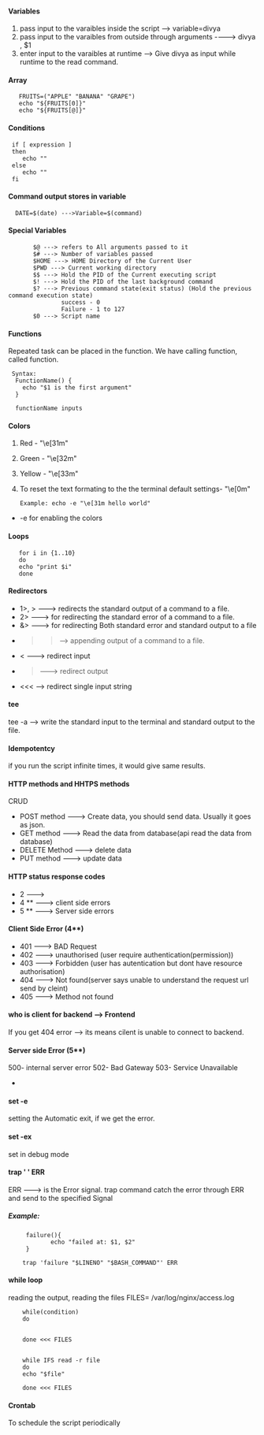#### Variables

1. pass input to the varaibles inside the script --> variable=divya
2. pass input to the varaibles from outside through arguments ----> divya , $1
3. enter input to the varaibles at runtime --> Give divya as input while runtime to the read command.

#### Array

       FRUITS=("APPLE" "BANANA" "GRAPE")
       echo "${FRUITS[0]}"
       echo "${FRUITS[@]}"

#### Conditions

     if [ expression ]
     then
        echo ""
     else
        echo ""
     fi

#### Command output stores in variable

      DATE=$(date) --->Variable=$(command)

#### Special Variables

           $@ ---> refers to All arguments passed to it
           $# ---> Number of variables passed
           $HOME ---> HOME Directory of the Current User
           $PWD ---> Current working directory
           $$ ---> Hold the PID of the Current executing script
           $! ---> Hold the PID of the last background command
           $? ---> Previous command state(exit status) (Hold the previous command execution state)
                   success - 0
                   Failure - 1 to 127
           $0 ---> Script name

#### Functions

Repeated task can be placed in the function. We have calling function, called function.

     Syntax:
      FunctionName() {
        echo "$1 is the first argument"
      }

      functionName inputs

#### Colors

1.  Red - "\e[31m"
2.  Green - "\e[32m"
3.  Yellow - "\e[33m"
4.  To reset the text formating to the the terminal default settings- "\e[0m"

        Example: echo -e "\e[31m hello world"

- -e for enabling the colors

#### Loops

       for i in {1..10}
       do
       echo "print $i"
       done

#### Redirectors

- 1>, > ---> redirects the standard output of a command to a file.
- 2> ---> for redirecting the standard error of a command to a file.
- &> ---> for redirecting Both standard error and standard output to a file
- > > --> appending output of a command to a file.
- < ---> redirect input
- > ---> redirect output
- <<< --> redirect single input string

#### tee

tee -a --> write the standard input to the terminal and standard output to the file.

#### Idempotentcy

if you run the script infinite times, it would give same results.

#### HTTP methods and HHTPS methods

CRUD

- POST method ---> Create data, you should send data. Usually it goes as json.
- GET method ---> Read the data from database(api read the data from database)
- DELETE Method ---> delete data
- PUT method ---> update data

#### HTTP status response codes

- 2 --->
- 4 \*\* ---> client side errors
- 5 \*\* ---> Server side errors

#### Client Side Error (4\*\*)

- 401 ---> BAD Request
- 402 ---> unauthorised (user require authentication(permission))
- 403 ---> Forbidden (user has autentication but dont have resource authorisation)
- 404 ---> Not found(server says unable to understand the request url send by cleint)
- 405 ---> Method not found

#### who is client for backend --> Frontend

If you get 404 error --> its means cilent is unable to connect to backend.

#### Server side Error (5\*\*)

500- internal server error
502- Bad Gateway
503- Service Unavailable

-

#### set -e

setting the Automatic exit, if we get the error.

#### set -ex

set in debug mode

#### trap ' ' ERR

ERR ---> is the Error signal.
trap command catch the error through ERR and send to the specified Signal

##### Example:

         failure(){
                echo "failed at: $1, $2"
         }

        trap 'failure "$LINENO" "$BASH_COMMAND"' ERR

#### while loop

reading the output, reading the files
FILES= /var/log/nginx/access.log

        while(condition)
        do


        done <<< FILES


        while IFS read -r file
        do
        echo "$file"

        done <<< FILES

#### Crontab

To schedule the script periodically
